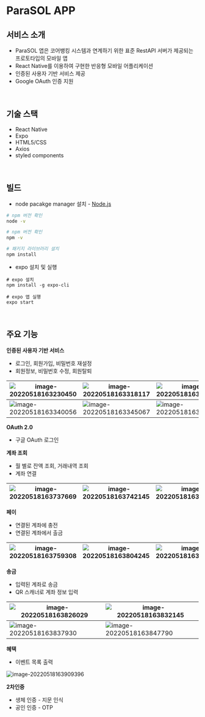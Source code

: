 # ParaSOL APP

## 서비스 소개

- ParaSOL 앱은 코어뱅킹 시스템과 연계하기 위한 표준 RestAPI 서버가 제공되는 프로토타입의 모바일 앱
- React Native를 이용하여 구현한 반응형 모바일 어플리케이션
- 인증된 사용자 기반 서비스 제공
- Google OAuth 인증 지원

<br>

## 기술 스택

- React Native
- Expo
- HTML5/CSS
- Axios
- styled components

<br>

## 빌드

- node pacakge manager 설치 - [Node.js](https://nodejs.org/ko/)

```bash
# npm 버전 확인
node -v

# npm 버전 확인
npm -v

# 패키지 라이브러리 설치
npm install
```

- expo 설치 및 실행

```shell
# expo 설치
npm install -g expo-cli

# expo 앱 실행
expo start
```

<br>

## 주요 기능

**인증된 사용자 기반 서비스**

- 로그인, 회원가입, 비밀번호 재설정
- 회원정보, 비밀번호 수정, 회원탈퇴

| ![image-20220518163230450](README.assets/image-20220518163230450.png) | ![image-20220518163318117](README.assets/image-20220518163318117.png) | ![image-20220518163325061](README.assets/image-20220518163325061.png) |
| ------------------------------------------------------------ | ------------------------------------------------------------ | ------------------------------------------------------------ |
| ![image-20220518163340056](README.assets/image-20220518163340056.png) | ![image-20220518163345067](README.assets/image-20220518163345067.png) | ![image-20220518163349148](README.assets/image-20220518163349148.png) |



**OAuth 2.0**

- 구글 OAuth 로그인

**계좌 조회**

- 월 별로 잔액 조회, 거래내역 조회
- 계좌 연결

| ![image-20220518163737669](README.assets/image-20220518163737669.png) | ![image-20220518163742145](README.assets/image-20220518163742145.png) | ![image-20220518163746393](README.assets/image-20220518163746393.png) |
| ------------------------------------------------------------ | ------------------------------------------------------------ | ------------------------------------------------------------ |

**페이**

- 연결된 계좌에 충전
- 연결된 계좌에서 출금

| ![image-20220518163759308](README.assets/image-20220518163759308.png) | ![image-20220518163804245](README.assets/image-20220518163804245.png) | ![image-20220518163810389](README.assets/image-20220518163810389.png) |
| ------------------------------------------------------------ | ------------------------------------------------------------ | ------------------------------------------------------------ |

**송금**

- 입력된 계좌로 송금
- QR 스캐너로 계좌 정보 입력

| ![image-20220518163826029](README.assets/image-20220518163826029.png) | ![image-20220518163832145](README.assets/image-20220518163832145.png) |
| ------------------------------------------------------------ | ------------------------------------------------------------ |
| <img src="README.assets/image-20220518163837930.png" alt="image-20220518163837930"  /> | ![image-20220518163847790](README.assets/image-20220518163847790.png) |

**혜택**

- 이벤트 목록 출력

![image-20220518163909396](README.assets/image-20220518163909396.png)

**2차인증**

- 생체 인증 - 지문 인식
- 공인 인증 - OTP
